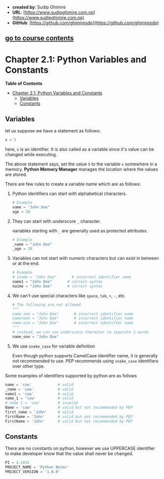 - **created by**: Sudip Ghimire
- **URL**: [https://www.sudipghimire.com.np](https://www.sudipghimire.com.np)
- **GitHub**: [https://github.com/ghimiresdp](https://github.com/ghimiresdp)

[go to course contents](https://github.com/ghimiresdp/python-level1/)
-----------------------

# Chapter 2.1: Python Variables and Constants
**Table of Contents**
- [Chapter 2.1: Python Variables and Constants](#chapter-21-python-variables-and-constants)
    - [Variables](#variables)
    - [Constants](#constants)
## Variables

let us suppose we have a statement as follows:

```python
x = 5
```

here, `x` is an identifier. It is also called as a variable since it's value can be changed while executing.

The above statement says, set the value `5` to the variable `x` somewhere in a memory. **Python Memory Manager** manages the location where the values are stored.

 There are few rules to create a variable name which are as follows:

1. Python identifiers can start with alphabetical characters.

   ```python
   # Example
   name = "John Doe"
   age = 20
   ```

2. They can start with underscore `_` character.

   variables starting with `_` are generally used as protected attributes.

   ```python
   # Example
   _name = "John Doe"
   _age = 20
   ```

3. Variables can not start with numeric characters but can exist in between or at the end.

   ```python
   # Example
   # 1name = "John Doe"       # incorrect identifier name
   name1 = "John Doe"       # correct syntax
   na1me = "John Doe"       # correct syntax
   ```

4. We can't use special characters like `space`, `tab`, `+`, `-`, etc.

   ```python
   # The following are not allowed
   """
   name one = "John Doe"       # incorrect identifier name
   name+one = "John Doe"       # incorrect identifier name
   name-one = "John Doe"       # incorrect identifier name
   """
   # instead, we can use underscore character to separate 2 words
   name_one = "John Doe"
   ```

5. We use `snake_case` for variable definition

   Even though python supports CamelCase identifier name, it is generally not recommended to use. PEP recommends using `snake_case` identifiers over other type.



Some examples of identifiers supported by python are as follows

```python
name = 'cow'            # valid
_name = 'cow'           # valid
name1 = 'cow'           # valid
name_1 = 'cow'          # valid
# name 1 = 'cow'        # invalid
Name = 'cow'            # valid but not recommended by PEP
first_name = 'John'     # valid
firstName = 'John'      # valid but not recommended by PEP
FirstName = 'John'      # valid but not recommended by PEP
```

## Constants

There are no constants on python, however we use UPPERCASE identifier to make developer know that the value shall
never be changed.

```python
PI = 3.1415
PROJECT_NAME = 'Python Notes'
PROJECT_VERSION = '1.0.0'
```
